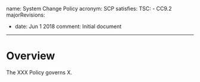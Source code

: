 name: System Change Policy
acronym: SCP
satisfies:
  TSC:
    - CC9.2
majorRevisions:
  - date: Jun 1 2018
    comment: Initial document
---

# Overview

The XXX Policy governs X.
